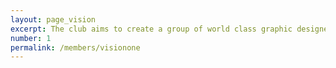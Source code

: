 ```yaml
---
layout: page_vision
excerpt: The club aims to create a group of world class graphic designers capable of completing design projects using their enhanced skill set.
number: 1
permalink: /members/visionone
---
```

